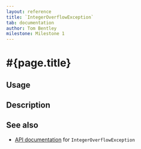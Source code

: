 ```yaml
---
layout: reference
title: `IntegerOverflowException`
tab: documentation
author: Tom Bentley
milestone: Milestone 1
---
```


# #{page.title}

## Usage 

## Description

## See also

* [API documentation](#{site.urls.apidoc}/ceylon/language/IntegerOverflowException) for `IntegerOverflowException`

